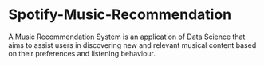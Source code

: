 # Spotify-Music-Recommendation
A Music Recommendation System is an application of Data Science that aims to assist users in discovering new and relevant musical content based on their preferences and listening behaviour.
